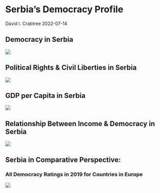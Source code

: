Serbia’s Democracy Profile
================
David I. Crabtree
2022-07-14

## Democracy in Serbia

![](C:\Users\David\Desktop\PROGRA~1\FILESA~1\DEMOCR~1\reports\SERBIA~2/figure-gfm/Demscore-1.png)<!-- -->

## Political Rights & Civil Liberties in Serbia

![](C:\Users\David\Desktop\PROGRA~1\FILESA~1\DEMOCR~1\reports\SERBIA~2/figure-gfm/Political%20Rights%20&%20Civil%20Libs-1.png)<!-- -->

## GDP per Capita in Serbia

![](C:\Users\David\Desktop\PROGRA~1\FILESA~1\DEMOCR~1\reports\SERBIA~2/figure-gfm/GDP%20per%20Capita-1.png)<!-- -->

## Relationship Between Income & Democracy in Serbia

![](C:\Users\David\Desktop\PROGRA~1\FILESA~1\DEMOCR~1\reports\SERBIA~2/figure-gfm/Income%20&%20Dem-1.png)<!-- -->

## Serbia in Comparative Perspective:

### All Democracy Ratings in 2019 for Countries in Europe

![](C:\Users\David\Desktop\PROGRA~1\FILESA~1\DEMOCR~1\reports\SERBIA~2/figure-gfm/Democracy%20in%20Comparative%20Perspective-1.png)<!-- -->
